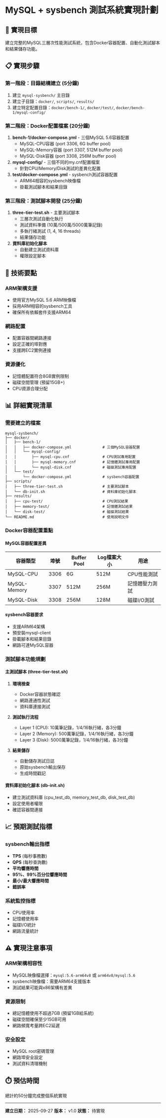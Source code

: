 # MySQL + sysbench 測試系統實現計劃

## 🎯 實現目標
建立完整的MySQL三層次性能測試系統，包含Docker容器配置、自動化測試腳本和結果儲存功能。

## 📋 實現步驟

### 第一階段：目錄結構建立 (5分鐘)
1. 建立 `mysql-sysbench/` 主目錄
2. 建立子目錄：`docker/`, `scripts/`, `results/`
3. 建立特定配置目錄：`docker/bench-1/`, `docker/test/`, `docker/bench-1/mysql-config/`

### 第二階段：Docker配置檔案 (20分鐘)
1. **bench-1/docker-compose.yml** - 三個MySQL 5.6容器配置
   - MySQL-CPU容器 (port 3306, 6G buffer pool)
   - MySQL-Memory容器 (port 3307, 512M buffer pool)
   - MySQL-Disk容器 (port 3308, 256M buffer pool)
2. **mysql-config/** - 三個不同的my.cnf配置檔案
   - 針對CPU/Memory/Disk測試的差異化配置
3. **test/docker-compose.yml** - sysbench測試容器配置
   - ARM64相容的sysbench映像檔
   - 掛載測試腳本和結果目錄

### 第三階段：測試腳本開發 (25分鐘)
1. **three-tier-test.sh** - 主要測試腳本
   - 三層次測試自動化執行
   - 測試資料準備 (10萬/500萬/5000萬筆記錄)
   - 多執行緒測試 (1, 4, 16 threads)
   - 結果儲存功能
2. **資料庫初始化腳本**
   - 自動建立測試資料庫
   - 權限設定腳本

## 🔧 技術要點

### ARM架構支援
- 使用官方MySQL 5.6 ARM映像檔
- 採用ARM相容的sysbench工具
- 確保所有依賴套件支援ARM64

### 網路配置
- 配置容器間網路連接
- 設定正確的埠對應
- 支援跨EC2實例連接

### 資源優化
- 記憶體配置符合8GB實例限制
- 磁碟空間管理 (預留15GB+)
- CPU資源合理分配

## 📊 詳細實現清單

### 需要建立的檔案

```
mysql-sysbench/
├── docker/
│   ├── bench-1/
│   │   ├── docker-compose.yml              # 三個MySQL容器配置
│   │   └── mysql-config/
│   │       ├── mysql-cpu.cnf               # CPU測試專用配置
│   │       ├── mysql-memory.cnf            # 記憶體測試專用配置
│   │       └── mysql-disk.cnf              # 磁碟測試專用配置
│   └── test/
│       └── docker-compose.yml              # sysbench容器配置
├── scripts/
│   ├── three-tier-test.sh                  # 主要測試腳本
│   └── db-init.sh                          # 資料庫初始化腳本
├── results/
│   ├── cpu-test/                           # CPU測試結果
│   ├── memory-test/                        # 記憶體測試結果
│   └── disk-test/                          # 磁碟測試結果
└── README.md                               # 使用說明文件
```

### Docker容器配置重點

#### MySQL容器配置差異
| 容器類型 | 埠號 | Buffer Pool | Log檔案大小 | 用途 |
|----------|------|-------------|-------------|------|
| MySQL-CPU | 3306 | 6G | 512M | CPU性能測試 |
| MySQL-Memory | 3307 | 512M | 256M | 記憶體壓力測試 |
| MySQL-Disk | 3308 | 256M | 128M | 磁碟I/O測試 |

#### sysbench容器要求
- 支援ARM64架構
- 預安裝mysql-client
- 掛載腳本和結果目錄
- 網路可達MySQL容器

### 測試腳本功能規劃

#### 主測試腳本 (three-tier-test.sh)
1. **環境檢查**
   - Docker容器狀態確認
   - 網路連通性測試
   - 資料庫連接測試

2. **測試執行流程**
   - Layer 1 (CPU): 10萬筆記錄，1/4/16執行緒，各3分鐘
   - Layer 2 (Memory): 500萬筆記錄，1/4/16執行緒，各3分鐘
   - Layer 3 (Disk): 5000萬筆記錄，1/4/16執行緒，各3分鐘

3. **結果儲存**
   - 自動儲存測試日誌
   - 原始sysbench輸出保存
   - 生成時間戳記

#### 資料庫初始化腳本 (db-init.sh)
- 建立測試資料庫 (cpu_test_db, memory_test_db, disk_test_db)
- 設定使用者權限
- 確認容器間連接

## 📈 預期測試指標

### sysbench輸出指標
- **TPS** (每秒事務數)
- **QPS** (每秒查詢數)
- **平均響應時間**
- **95%、99%百分位響應時間**
- **最小/最大響應時間**
- **錯誤率**

### 系統監控指標
- CPU使用率
- 記憶體使用率
- 磁碟I/O統計
- 網路流量統計

## ⚠️ 實現注意事項

### ARM架構相容性
- MySQL映像檔選擇：`mysql:5.6-arm64v8` 或 `arm64v8/mysql:5.6`
- sysbench映像檔：需要ARM64支援版本
- 測試結果可能與x86架構有差異

### 資源限制
- 總記憶體使用不超過7GB (預留1GB給系統)
- 磁碟空間確保至少15GB可用
- 網路頻寬考量跨EC2延遲

### 安全設定
- MySQL root密碼管理
- 網路埠安全設定
- 測試資料清理機制

## ⏱️ 預估時間
總計約50分鐘完成整個系統實現

---

**建立日期：** 2025-09-27
**版本：** v1.0
**狀態：** 待實現